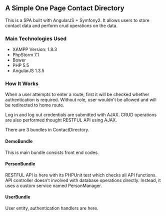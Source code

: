 ## A Simple One Page Contact Directory ##

This is a SPA built with AngularJS + Symfony2. It allows users to store contact data and perform crud operations on the data.

### Main Technologies Used ###

- XAMPP Version: 1.8.3
- PhpStorm 7.1
- Bower
- PHP 5.5
- AngularJS 1.3.5

### How It Works ###

When a user attempts to enter a route, first it will be checked whether authentication is required. Without role, user wouldn't be allowed and will be redirected to home route.

Log in and log out credentials are submitted with AJAX. CRUD operations are also performed thought RESTFUL API using AJAX.

There are 3 bundles in ContactDirectory.

#### DemoBundle ####

This is main bundle consists front end codes.

#### PersonBundle ####

RESTFUL API is here with its PHPUnit test which checks all API functions. API controller doesn't involved with database operations directly. Instead, it uses a custom service named PersonManager.

#### UserBundle ####

User entity, authentication handlers are here.